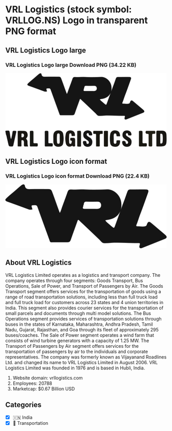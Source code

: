 # VRL Logistics (stock symbol: VRLLOG.NS) Logo in transparent PNG format

## VRL Logistics Logo large

### VRL Logistics Logo large Download PNG (34.22 KB)

![VRL Logistics Logo large Download PNG (34.22 KB)](/img/orig/VRLLOG.NS_BIG-9b738ff1.png)

## VRL Logistics Logo icon format

### VRL Logistics Logo icon format Download PNG (22.4 KB)

![VRL Logistics Logo icon format Download PNG (22.4 KB)](/img/orig/VRLLOG.NS-21f92da0.png)

## About VRL Logistics

VRL Logistics Limited operates as a logistics and transport company. The company operates through four segments: Goods Transport, Bus Operations, Sale of Power, and Transport of Passengers by Air. The Goods Transport segment offers services for the transportation of goods using a range of road transportation solutions, including less than full truck load and full truck load for customers across 23 states and 4 union territories in India. This segment also provides courier services for the transportation of small parcels and documents through multi model solutions. The Bus Operations segment provides services of transportation solutions through buses in the states of Karnataka, Maharashtra, Andhra Pradesh, Tamil Nadu, Gujarat, Rajasthan, and Goa through its fleet of approximately 295 buses/coaches. The Sale of Power segment operates a wind farm that consists of wind turbine generators with a capacity of 1.25 MW. The Transport of Passengers by Air segment offers services for the transportation of passengers by air to the individuals and corporate representatives. The company was formerly known as Vijayanand Roadlines Ltd. and changed its name to VRL Logistics Limited in August 2006. VRL Logistics Limited was founded in 1976 and is based in Hubli, India.

1. Website domain: vrllogistics.com
2. Employees: 20788
3. Marketcap: $0.67 Billion USD


## Categories
- [x] 🇮🇳 India
- [x] 🚚 Transportation
